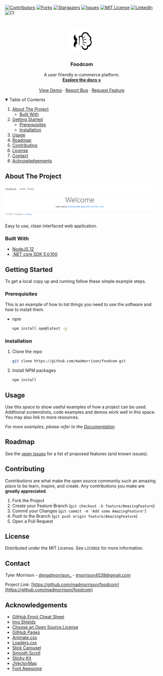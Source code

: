 <!--
*** Thanks for checking out the Best-README-Template. If you have a suggestion
*** that would make this better, please fork the repo and create a pull request
*** or simply open an issue with the tag "enhancement".
*** Thanks again! Now go create something AMAZING! :D
-->



<!-- PROJECT SHIELDS -->
<!--
*** I'm using markdown "reference style" links for readability.
*** Reference links are enclosed in brackets [ ] instead of parentheses ( ).
*** See the bottom of this document for the declaration of the reference variables
*** for contributors-url, forks-url, etc. This is an optional, concise syntax you may use.
*** https://www.markdownguide.org/basic-syntax/#reference-style-links
-->
[![Contributors][contributors-shield]][contributors-url]
[![Forks][forks-shield]][forks-url]
[![Stargazers][stars-shield]][stars-url]
[![Issues][issues-shield]][issues-url]
[![MIT License][license-shield]][license-url]
[![LinkedIn][linkedin-shield]][linkedin-url]
![CI](https://github.com/madmorrison/foodcom/workflows/CI/badge.svg)



<!-- PROJECT LOGO -->
<br />
<p align="center">
  <a href="https://github.com/madmorrison/foodcom">
    <img src="src/img/logo.png" alt="Logo" width="80" height="80">
  </a>

  <h3 align="center">Foodcom</h3>

  <p align="center">
    A user friendly e-commerce platform.
    <br />
    <a href="https://github.com/madmorrison/foodcom"><strong>Explore the docs »</strong></a>
    <br />
    <br />
    <a href="https://github.com/madmorrison/foodcom">View Demo</a>
    ·
    <a href="https://github.com/madmorrison/foodcom/issues">Report Bug</a>
    ·
    <a href="https://github.com/madmorrison/foodcom/issues">Request Feature</a>
  </p>
</p>



<!-- TABLE OF CONTENTS -->
<details open="open">
  <summary>Table of Contents</summary>
  <ol>
    <li>
      <a href="#about-the-project">About The Project</a>
      <ul>
        <li><a href="#built-with">Built With</a></li>
      </ul>
    </li>
    <li>
      <a href="#getting-started">Getting Started</a>
      <ul>
        <li><a href="#prerequisites">Prerequisites</a></li>
        <li><a href="#installation">Installation</a></li>
      </ul>
    </li>
    <li><a href="#usage">Usage</a></li>
    <li><a href="#roadmap">Roadmap</a></li>
    <li><a href="#contributing">Contributing</a></li>
    <li><a href="#license">License</a></li>
    <li><a href="#contact">Contact</a></li>
    <li><a href="#acknowledgements">Acknowledgements</a></li>
  </ol>
</details>



<!-- ABOUT THE PROJECT -->
## About The Project

![foodcomscreenshot](src/img/screenshot.PNG)

Easy to use, clean interfaced web application.

### Built With

- [NodeJS 12](https://nodejs.org)
- [.NET core SDK 5.0.100](https://dotnet.microsoft.com/download)



<!-- GETTING STARTED -->
## Getting Started

To get a local copy up and running follow these simple example steps.

### Prerequisites

This is an example of how to list things you need to use the software and how to install them.
* npm
  ```sh
  npm install npm@latest -g
  ```

### Installation

1. Clone the repo
   ```sh
   git clone https://github.com/madmorrison/foodcom.git
   ```
2. Install NPM packages
   ```sh
   npm install
   ```



<!-- USAGE EXAMPLES -->
## Usage

Use this space to show useful examples of how a project can be used. Additional screenshots, code examples and demos work well in this space. You may also link to more resources.

_For more examples, please refer to the [Documentation](https://example.com)_



<!-- ROADMAP -->
## Roadmap

See the [open issues](https://github.com/madmorrison/foodcom/issues) for a list of proposed features (and known issues).



<!-- CONTRIBUTING -->
## Contributing

Contributions are what make the open source community such an amazing place to be learn, inspire, and create. Any contributions you make are **greatly appreciated**.

1. Fork the Project
2. Create your Feature Branch (`git checkout -b feature/AmazingFeature`)
3. Commit your Changes (`git commit -m 'Add some AmazingFeature'`)
4. Push to the Branch (`git push origin feature/AmazingFeature`)
5. Open a Pull Request



<!-- LICENSE -->
## License

Distributed under the MIT License. See `LICENSE` for more information.



<!-- CONTACT -->
## Contact

Tyler Morrison - [@madmorrison_](https://twitter.com/madmorrison_) - tmorrison4539@gmail.com

Project Link: [https://github.com/madmorrison/foodcom](https://github.com/madmorrison/foodcom)



<!-- ACKNOWLEDGEMENTS -->
## Acknowledgements
* [GitHub Emoji Cheat Sheet](https://www.webpagefx.com/tools/emoji-cheat-sheet)
* [Img Shields](https://shields.io)
* [Choose an Open Source License](https://choosealicense.com)
* [GitHub Pages](https://pages.github.com)
* [Animate.css](https://daneden.github.io/animate.css)
* [Loaders.css](https://connoratherton.com/loaders)
* [Slick Carousel](https://kenwheeler.github.io/slick)
* [Smooth Scroll](https://github.com/cferdinandi/smooth-scroll)
* [Sticky Kit](http://leafo.net/sticky-kit)
* [JVectorMap](http://jvectormap.com)
* [Font Awesome](https://fontawesome.com)





<!-- MARKDOWN LINKS & IMAGES -->
<!-- https://www.markdownguide.org/basic-syntax/#reference-style-links -->
[contributors-shield]: https://img.shields.io/github/contributors/madmorrison/foodcom.svg?style=for-the-badge
[contributors-url]: https://github.com/madmorrison/foodcom/graphs/contributors
[forks-shield]: https://img.shields.io/github/forks/madmorrison/foodcom.svg?style=for-the-badge
[forks-url]: https://github.com/madmorrison/foodcom/network/members
[stars-shield]: https://img.shields.io/github/stars/madmorrison/foodcom.svg?style=for-the-badge
[stars-url]: https://github.com/madmorrison/foodcom/stargazers
[issues-shield]: https://img.shields.io/github/issues/madmorrison/foodcom.svg?style=for-the-badge
[issues-url]: https://github.com/madmorrison/foodcom/issues
[license-shield]: https://img.shields.io/github/license/madmorrison/foodcom.svg?style=for-the-badge
[license-url]: https://github.com/madmorrison/foodcom/blob/master/LICENSE
[linkedin-shield]: https://img.shields.io/badge/-LinkedIn-black.svg?style=for-the-badge&logo=linkedin&colorB=555
[linkedin-url]: https://linkedin.com/in/othneildrew
[product-screenshot]: images/screenshot.png
